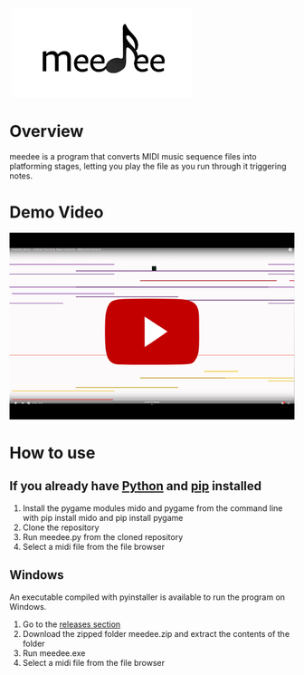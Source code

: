 ![]() 
<img src="images/Logo.png" alt="drawing" width="320"/>
# Overview
meedee is a program that converts MIDI music sequence files into platforming stages, letting you play the file as you run through it triggering notes.
# Demo Video <br />
[![meedee demo Door Into Summer](images/youtubelink.png)](https://www.youtube.com/watch?v=c73psI_pG4U  "meedee demo - Knuckles Chaotix - Door Into Summer")
# How to use
## If you already have [Python](https://www.python.org/) and [pip](https://pypi.org/project/pip/) installed
1. Install the pygame modules mido and pygame from the command line with pip install mido and pip install pygame
1. Clone the repository 
1. Run meedee.py from the cloned repository
1. Select a midi file from the file browser
## Windows
An executable compiled with pyinstaller is available to run the program on Windows. 
1. Go to the [releases section](https://github.com/Hadddock/meedee/releases)
1. Download the zipped folder meedee.zip and extract the contents of the folder
1. Run meedee.exe
1. Select a midi file from the file browser

